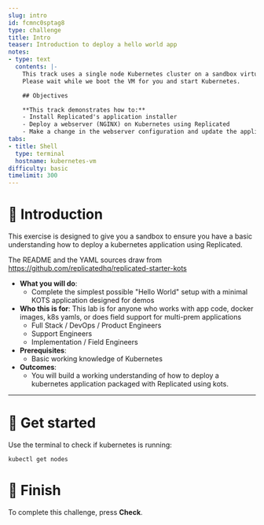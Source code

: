 ```yaml
---
slug: intro
id: fcmnc0sptag8
type: challenge
title: Intro
teaser: Introduction to deploy a hello world app
notes:
- type: text
  contents: |-
    This track uses a single node Kubernetes cluster on a sandbox virtual machine.
    Please wait while we boot the VM for you and start Kubernetes.

    ## Objectives

    **This track demonstrates how to:**
    - Install Replicated's application installer
    - Deploy a webserver (NGINX) on Kubernetes using Replicated
    - Make a change in the webserver configuration and update the application
tabs:
- title: Shell
  type: terminal
  hostname: kubernetes-vm
difficulty: basic
timelimit: 300
---
```


👋 Introduction
===============

This exercise is designed to give you a sandbox to ensure you have a basic understanding how to deploy a kubernetes application using Replicated.

The README and the YAML sources draw from https://github.com/replicatedhq/replicated-starter-kots

* **What you will do**:
  * Complete the simplest possible "Hello World" setup with a minimal KOTS application designed for demos
* **Who this is for**: This lab is for anyone who works with app code, docker images, k8s yamls, or does field support for multi-prem applications
  * Full Stack / DevOps / Product Engineers
  * Support Engineers
  * Implementation / Field Engineers
* **Prerequisites**:
  * Basic working knowledge of Kubernetes
* **Outcomes**:
  * You will build a working understanding of how to deploy a kubernetes application packaged with Replicated using kots.

* * *

🐚 Get started
===============

Use the terminal to check if kubernetes is running:

```
kubectl get nodes
```

🏁 Finish
=========

To complete this challenge, press **Check**.

